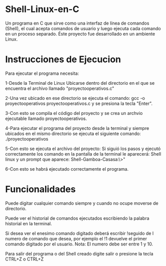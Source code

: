 # Shell-Linux-en-C

Un programa en C que sirve como una interfaz de línea de comandos (Shell), el cual acepta comandos de usuario y luego ejecuta cada comando en un proceso separado. Éste proyecto fue desarrollado en un ambiente Linux.
# Instrucciones de Ejecucion

Para ejecutar el programa necesita:

1-Desde la Terminal de Linux Ubicarse dentro del directorio en el que se encuentra el archivo llamado "proyectooperativos.c"

2-Una vez ubicado en ese directorio se ejecuta el comando: gcc -o proyectooperativos proyectooperativos.c y se presiona la tecla "Enter".

3-Con esto se compila el código del proyecto y se crea un archvio ejecutable llamado proyectooperativos.

4-Para ejecutar el programa del proyecto desde la terminal y siempre ubicados en el mismo directorio se ejecuta el siguiente comando: ./proyectooperativos

5-Con esto se ejecuta el archivo del proyecto: Si siguió los pasos y ejecutó correctamente los comando en la pantalla de la terminal le aparecerá: 
Shell linux
y un prompt que aparece: 
Shell-Gamboa-Casasa:\\>"

6-Con esto se habrá ejecutado correctamente el programa.

# Funcionalidades

Puede digitar cualquier comando siempre y cuando no ocupe moverse de directorio.

Puede ver el historial de comandos ejecutados escribiendo la palabra historial en la terminal.

Si desea ver el enesimo comando digitado deberá escribir !seguido de l numero de comando que desea, por ejemplo el !1 devuelve el primer comando digitado por el usuario. Nota: El numero debe ser entre 1 y 10.

Para salir del programa o del Shell creado digite salir o presione la tecla CTRL+Z o CTRL+Z 
